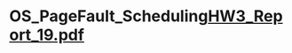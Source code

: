 # OS_PageFault_Scheduling[HW3_Report_19.pdf](https://github.com/s107081028/OS_PageFault_Scheduling/files/9643628/HW3_Report_19.pdf)
